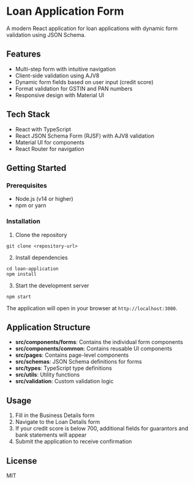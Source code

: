 # Loan Application Form

A modern React application for loan applications with dynamic form validation using JSON Schema.

## Features

- Multi-step form with intuitive navigation
- Client-side validation using AJV8
- Dynamic form fields based on user input (credit score)
- Format validation for GSTIN and PAN numbers
- Responsive design with Material UI

## Tech Stack

- React with TypeScript
- React JSON Schema Form (RJSF) with AJV8 validation
- Material UI for components
- React Router for navigation

## Getting Started

### Prerequisites

- Node.js (v14 or higher)
- npm or yarn

### Installation

1. Clone the repository
```
git clone <repository-url>
```

2. Install dependencies
```
cd loan-application
npm install
```

3. Start the development server
```
npm start
```

The application will open in your browser at `http://localhost:3000`.

## Application Structure

- **src/components/forms**: Contains the individual form components
- **src/components/common**: Contains reusable UI components
- **src/pages**: Contains page-level components
- **src/schemas**: JSON Schema definitions for forms
- **src/types**: TypeScript type definitions
- **src/utils**: Utility functions
- **src/validation**: Custom validation logic

## Usage

1. Fill in the Business Details form
2. Navigate to the Loan Details form
3. If your credit score is below 700, additional fields for guarantors and bank statements will appear
4. Submit the application to receive confirmation

## License

MIT 